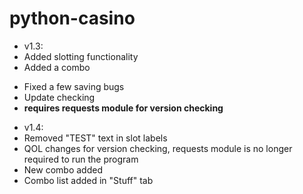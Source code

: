 # python-casino
* v1.3:
* Added slotting functionality
* Added a combo
- Fixed a few saving bugs
- Update checking
- **requires requests module for version checking**
* v1.4:
* Removed "TEST" text in slot labels
* QOL changes for version checking, requests module is no longer required to run the program
* New combo added
* Combo list added in "Stuff" tab
